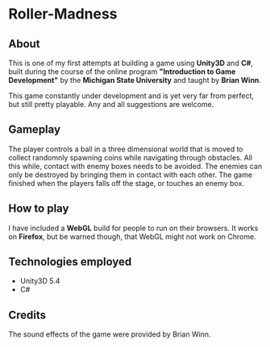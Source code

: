 # Roller-Madness

## About

This is one of my first attempts at building a game using **Unity3D** and **C#**, built during the course of the online program **"Introduction to Game Development"** by the **Michigan State University** and taught by **Brian Winn**.

This game constantly under development and is yet very far from perfect, but still pretty playable. Any and all suggestions are welcome.

## Gameplay

The player controls a ball in a three dimensional world that is moved to collect randomnly spawning coins while navigating through obstacles.
All this while, contact with enemy boxes needs to be avoided. The enemies can only be destroyed by bringing them in contact with each other.
The game finished when the players falls off the stage, or touches an enemy box.

## How to play
I have included a **WebGL** build for people to run on their browsers.
It works on **Firefox**, but be warned though, that WebGL might not work on Chrome.

## Technologies employed
* Unity3D 5.4
* C#

## Credits
The sound effects of the game were provided by Brian Winn.

